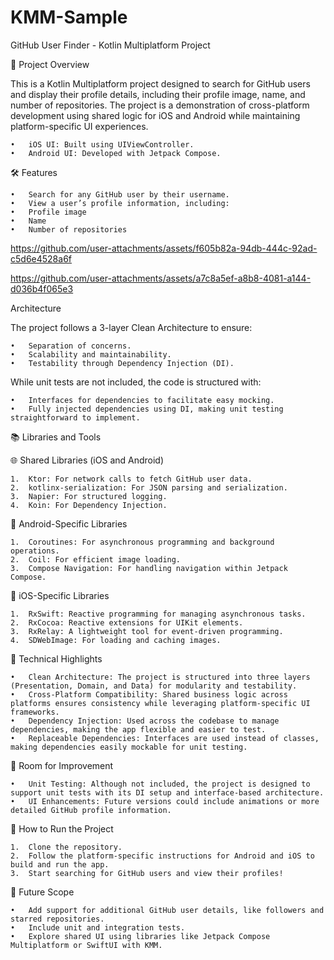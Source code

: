 # KMM-Sample

GitHub User Finder - Kotlin Multiplatform Project

🚀 Project Overview

This is a Kotlin Multiplatform project designed to search for GitHub users and display their profile details, including their profile image, name, and number of repositories. The project is a demonstration of cross-platform development using shared logic for iOS and Android while maintaining platform-specific UI experiences.

	•	iOS UI: Built using UIViewController.
	•	Android UI: Developed with Jetpack Compose.

🛠️ Features

	•	Search for any GitHub user by their username.
	•	View a user’s profile information, including:
	•	Profile image
	•	Name
	•	Number of repositories

https://github.com/user-attachments/assets/f605b82a-94db-444c-92ad-c5d6e4528a6f

https://github.com/user-attachments/assets/a7c8a5ef-a8b8-4081-a144-d036b4f065e3

Architecture

The project follows a 3-layer Clean Architecture to ensure:

	•	Separation of concerns.
	•	Scalability and maintainability.
	•	Testability through Dependency Injection (DI).

While unit tests are not included, the code is structured with:

	•	Interfaces for dependencies to facilitate easy mocking.
	•	Fully injected dependencies using DI, making unit testing straightforward to implement.

📚 Libraries and Tools

🌐 Shared Libraries (iOS and Android)

	1.	Ktor: For network calls to fetch GitHub user data.
	2.	kotlinx-serialization: For JSON parsing and serialization.
	3.	Napier: For structured logging.
	4.	Koin: For Dependency Injection.

🤖 Android-Specific Libraries

	1.	Coroutines: For asynchronous programming and background operations.
	2.	Coil: For efficient image loading.
	3.	Compose Navigation: For handling navigation within Jetpack Compose.

🍎 iOS-Specific Libraries

	1.	RxSwift: Reactive programming for managing asynchronous tasks.
	2.	RxCocoa: Reactive extensions for UIKit elements.
	3.	RxRelay: A lightweight tool for event-driven programming.
	4.	SDWebImage: For loading and caching images.

🧩 Technical Highlights

	•	Clean Architecture: The project is structured into three layers (Presentation, Domain, and Data) for modularity and testability.
	•	Cross-Platform Compatibility: Shared business logic across platforms ensures consistency while leveraging platform-specific UI frameworks.
	•	Dependency Injection: Used across the codebase to manage dependencies, making the app flexible and easier to test.
	•	Replaceable Dependencies: Interfaces are used instead of classes, making dependencies easily mockable for unit testing.

🚧 Room for Improvement

	•	Unit Testing: Although not included, the project is designed to support unit tests with its DI setup and interface-based architecture.
	•	UI Enhancements: Future versions could include animations or more detailed GitHub profile information.

🎯 How to Run the Project

	1.	Clone the repository.
	2.	Follow the platform-specific instructions for Android and iOS to build and run the app.
	3.	Start searching for GitHub users and view their profiles!

📖 Future Scope

	•	Add support for additional GitHub user details, like followers and starred repositories.
	•	Include unit and integration tests.
	•	Explore shared UI using libraries like Jetpack Compose Multiplatform or SwiftUI with KMM.









